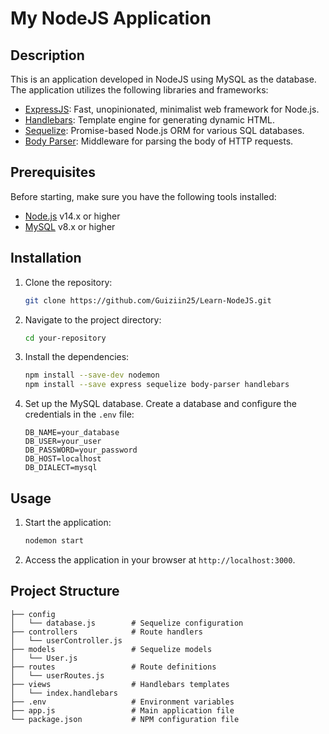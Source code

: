 # My NodeJS Application

## Description
This is an application developed in NodeJS using MySQL as the database. The application utilizes the following libraries and frameworks:

- [ExpressJS](https://expressjs.com/): Fast, unopinionated, minimalist web framework for Node.js.
- [Handlebars](https://handlebarsjs.com/): Template engine for generating dynamic HTML.
- [Sequelize](https://sequelize.org/): Promise-based Node.js ORM for various SQL databases.
- [Body Parser](https://github.com/expressjs/body-parser): Middleware for parsing the body of HTTP requests.

## Prerequisites
Before starting, make sure you have the following tools installed:

- [Node.js](https://nodejs.org/) v14.x or higher
- [MySQL](https://www.mysql.com/) v8.x or higher

## Installation
1. Clone the repository:
    ```bash
    git clone https://github.com/Guiziin25/Learn-NodeJS.git
    ```
2. Navigate to the project directory:
    ```bash
    cd your-repository
    ```
3. Install the dependencies:
    ```bash
    npm install --save-dev nodemon
    npm install --save express sequelize body-parser handlebars
    ```
4. Set up the MySQL database. Create a database and configure the credentials in the `.env` file:
    ```dotenv
    DB_NAME=your_database
    DB_USER=your_user
    DB_PASSWORD=your_password
    DB_HOST=localhost
    DB_DIALECT=mysql
    ```

## Usage
1. Start the application:
    ```bash
    nodemon start
    ```
2. Access the application in your browser at `http://localhost:3000`.

## Project Structure
```plaintext
├── config
│   └── database.js        # Sequelize configuration
├── controllers            # Route handlers
│   └── userController.js
├── models                 # Sequelize models
│   └── User.js
├── routes                 # Route definitions
│   └── userRoutes.js
├── views                  # Handlebars templates
│   └── index.handlebars
├── .env                   # Environment variables
├── app.js                 # Main application file
└── package.json           # NPM configuration file
